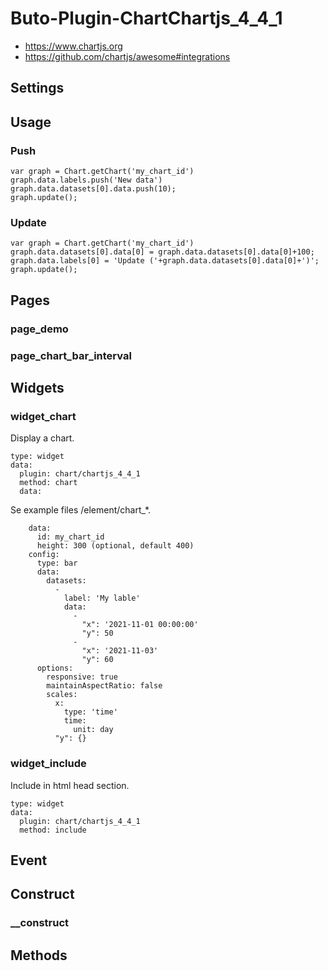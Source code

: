 # Buto-Plugin-ChartChartjs_4_4_1

<ul>
<li><a href="https://www.chartjs.org">https://www.chartjs.org</a></li>
<li><a href="https://github.com/chartjs/awesome#integrations">https://github.com/chartjs/awesome#integrations</a></li>
</ul>

<a name="key_0"></a>

## Settings



<a name="key_1"></a>

## Usage



<a name="key_1_0"></a>

### Push

<pre><code>var graph = Chart.getChart('my_chart_id')
graph.data.labels.push('New data')
graph.data.datasets[0].data.push(10);      
graph.update();</code></pre>

<a name="key_1_1"></a>

### Update

<pre><code>var graph = Chart.getChart('my_chart_id')
graph.data.datasets[0].data[0] = graph.data.datasets[0].data[0]+100;
graph.data.labels[0] = 'Update ('+graph.data.datasets[0].data[0]+')';
graph.update();</code></pre>

<a name="key_2"></a>

## Pages



<a name="key_2_0"></a>

### page_demo



<a name="key_2_1"></a>

### page_chart_bar_interval



<a name="key_3"></a>

## Widgets



<a name="key_3_0"></a>

### widget_chart

<p>Display a chart.</p>
<pre><code>type: widget
data:
  plugin: chart/chartjs_4_4_1
  method: chart
  data:</code></pre>
<p>Se example files /element/chart_*.</p>
<pre><code>    data:
      id: my_chart_id
      height: 300 (optional, default 400)
    config:
      type: bar
      data:
        datasets:
          -
            label: 'My lable'
            data:
              - 
                "x": '2021-11-01 00:00:00'
                "y": 50
              - 
                "x": '2021-11-03'
                "y": 60
      options:
        responsive: true
        maintainAspectRatio: false
        scales:
          x:
            type: 'time'
            time:
              unit: day
          "y": {}</code></pre>

<a name="key_3_1"></a>

### widget_include

<p>Include in html head section.</p>
<pre><code>type: widget
data:
  plugin: chart/chartjs_4_4_1
  method: include</code></pre>

<a name="key_4"></a>

## Event



<a name="key_5"></a>

## Construct



<a name="key_5_0"></a>

### __construct



<a name="key_6"></a>

## Methods



